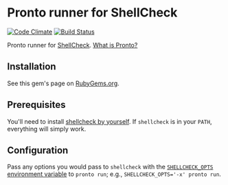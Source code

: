 # Pronto runner for ShellCheck

[![Code Climate](https://codeclimate.com/github/pclalv/pronto-shellcheck.svg)](https://codeclimate.com/github/pclalv/pronto-shellcheck)
[![Build Status](https://travis-ci.org/pclalv/pronto-shellcheck.svg?branch=master)](https://travis-ci.org/pclalv/pronto-shellcheck)


Pronto runner for [ShellCheck](https://www.shellcheck.net). [What is Pronto?](https://github.com/mmozuras/pronto)

## Installation

See this gem's page on [RubyGems.org][rubygems].

## Prerequisites

You'll need to install [shellcheck by yourself](https://github.com/koalaman/shellcheck#installing). If `shellcheck` is in your `PATH`, everything will simply work.

## Configuration

Pass any options you would pass to `shellcheck` with the [`SHELLCHECK_OPTS` environment variable](shellcheck_opts) to `pronto run`; e.g., `SHELLCHECK_OPTS='-x' pronto run`.

[shellcheck_opts]: https://github.com/koalaman/shellcheck/wiki/Integration#allow-passing-through-or-configuring-the-environment-variable-shellcheck_opts
[rubygems]: https://rubygems.org/gems/pronto-shellcheck
